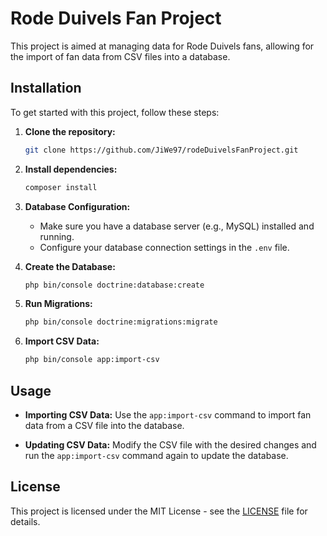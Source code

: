 # Rode Duivels Fan Project

This project is aimed at managing data for Rode Duivels fans, allowing for the import of fan data from CSV files into a database.

## Installation

To get started with this project, follow these steps:

1. **Clone the repository:**
   ```bash
   git clone https://github.com/JiWe97/rodeDuivelsFanProject.git
   ```

2. **Install dependencies:**
   ```bash
   composer install
   ```

3. **Database Configuration:**
   - Make sure you have a database server (e.g., MySQL) installed and running.
   - Configure your database connection settings in the `.env` file.

4. **Create the Database:**
   ```bash
   php bin/console doctrine:database:create
   ```

5. **Run Migrations:**
   ```bash
   php bin/console doctrine:migrations:migrate
   ```

6. **Import CSV Data:**
   ```bash
   php bin/console app:import-csv
   ```

## Usage

- **Importing CSV Data:**
  Use the `app:import-csv` command to import fan data from a CSV file into the database.

- **Updating CSV Data:**
  Modify the CSV file with the desired changes and run the `app:import-csv` command again to update the database.

## License

This project is licensed under the MIT License - see the [LICENSE](LICENSE) file for details.
